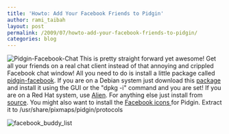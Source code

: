 ```yaml
---
title: 'Howto: Add Your Facebook Friends to Pidgin'
author: rami_taibah
layout: post
permalink: /2009/07/howto-add-your-facebook-friends-to-pidgin/
categories: blog
---
```

![Pidgin-Facebook-Chat](http://192.168.1.33/blog2/wp-content/uploads/2009/07/Pidgin-Facebook-Chat.png)
This is pretty straight forward yet awesome! Get all your friends on a real chat client instead of that annoying and crippled Facebook chat window! All you need to do is install a little package called [pidgin-facebook](http://code.google.com/p/pidgin-facebookchat/). If you are on a Debian system just download this [package](http://pidgin-facebookchat.googlecode.com/files/pidgin-facebookchat-1.60.deb) and install it using the GUI or the "dpkg -i" command and you are set! If you are on a Red Hat system, use [Alien](http://kitenet.net/~joey/code/alien/). For anything else just install from [source](http://pidgin-facebookchat.googlecode.com/files/pidgin-facebookchat-1.60.tar.bz2).
You might also want to install the [Facebook icons ](http://pidgin-facebookchat.googlecode.com/files/pidgin-facebookchat-1.60.tar.bz2)for Pidgin. Extract it to /usr/share/pixmaps/pidgin/protocols 

![facebook_buddy_list](http://192.168.1.33/blog2/wp-content/uploads/2009/07/facebook_buddy_list.png)